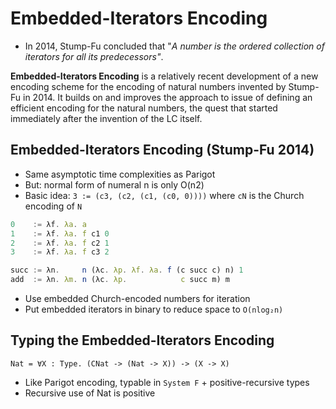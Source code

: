 # Embedded-Iterators Encoding

* In 2014, Stump-Fu concluded that "*A number is the ordered collection of iterators for all its predecessors"*.


**Embedded-Iterators Encoding** is a relatively recent development of a new encoding scheme for the encoding of natural numbers invented by Stump-Fu in 2014. It builds on and improves the approach to issue of defining an efficient encoding for the natural numbers, the quest that started immediately after the invention of the LC itself.

## Embedded-Iterators Encoding (Stump-Fu 2014)

* Same asymptotic time complexities as Parigot
* But: normal form of numeral n is only O(n2)
* Basic idea: `3 := (c3, (c2, (c1, (c0, 0))))`
  where `cN` is the Church encoding of `N`


```js
0    := λf. λa. a
1    := λf. λa. f c1 0
2    := λf. λa. f c2 1
3    := λf. λa. f c3 2

succ := λn.     n (λc. λp. λf. λa. f (c succ c) n) 1
add  := λn. λm. n (λc. λp.            c succ m) m
```

* Use embedded Church-encoded numbers for iteration
* Put embedded iterators in binary to reduce space to `O(nlog₂n)`


## Typing the Embedded-Iterators Encoding

`Nat = ∀X : Type. (CNat -> (Nat -> X)) -> (X -> X)`

* Like Parigot encoding, typable in `System F` + positive-recursive types
* Recursive use of Nat is positive
